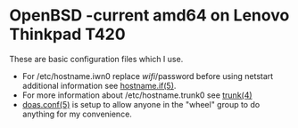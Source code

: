 # OpenBSD -current amd64 on Lenovo Thinkpad T420

These are basic configuration files which I use.

* For /etc/hostname.iwn0 replace $wifi/$password before using netstart additional information see [hostname.if(5)](http://man.openbsd.org/hostname.if).
* For more information about /etc/hostname.trunk0 see [trunk(4)](http://man.openbsd.org/trunk)
* [doas.conf(5)](http://man.openbsd.org/doas.conf) is setup to allow anyone in the "wheel" group to do anything for my convenience.

